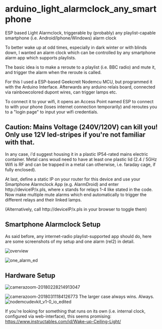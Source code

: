 # arduino_light_alarmclock_any_smartphone
ESP based Light Alarmclock, triggerable by (probably) any playlist-capable smartphone (i.e. Android/Iphone/Windows) alarm clock

To better wake up at odd times, especially in dark winter or with blinds down, I wanted an alarm clock which can be controlled by any smartphone alarm app which supports playlists.

The basic idea is to make a reroute to a playlist (i.e. BBC radio) and mute it, and trigger the alarm when the reroute is called.

For this I used a ESP-based Geekcreit Nodemcu MCU, but programmed it with the Arduino Interface.
Afterwards any arduino relais board, connected via rainbowcolored dupont wires, can trigger lamps etc.

To connect it to your wifi, it opens an Access Point named ESP to connect to with your phone (loses internet connection temporarily) and reroutes you to a "login page" to input your wifi credentials.

## Caution: Mains Voltage (240V/120V) can kill you! Only use 12V led-stripes if you're not familiar with that.

In any case, i'd suggest housing it in a plastic IP54-rated mains electric container. Metal cans woud need to have at least one plastic lid (2.4 / 5GHz Wifi is RF and can be trapped in a metal can otherwise, i.e. faraday cage, if fully enclosed).

At last, define a static IP on your router for this device and use your Smartphone Alarmclock App (e.g. AlarmDroid) and enter http://deviceIP/x.pls, where x stands for relays 1-4 like stated in the code. Now make multiple mute alarms which end automatically to trigger the different relays and their linked lamps.

(Alternatively, call http://deviceIP/x.pls in your browser to toggle them)

## Smartphone Alarmclock Setup
As said before, any internet-radio playlist-supported app should do, here are some screenshots of my setup and one alarm (rel2) in detail.

![overview](https://user-images.githubusercontent.com/8376996/43305052-93323978-9176-11e8-8cd3-891a2171ea0a.png)

![one_alarm_ed](https://user-images.githubusercontent.com/8376996/43305051-93151da2-9176-11e8-84dd-5d43aa3b7585.png)

## Hardware Setup

![camerazoom-20180228214913047](https://user-images.githubusercontent.com/8376996/43304308-e1985e9c-9173-11e8-9afc-8e8a4389d6fb.jpg)

![camerazoom-20180311184126773](https://user-images.githubusercontent.com/8376996/43304311-e3d520aa-9173-11e8-8610-78e8fb049efd.jpg)
The larger case always wins. Always.
![nodemcudevkit_v1-0_io_edited](https://user-images.githubusercontent.com/8376996/43304379-2fe046a0-9174-11e8-8d53-1decdfd07fac.png)


If you're looking for something that runs on its own (i.e. internal clock, configured via web-interface), this seems promising: https://www.instructables.com/id/Wake-up-Ceiling-Light/
